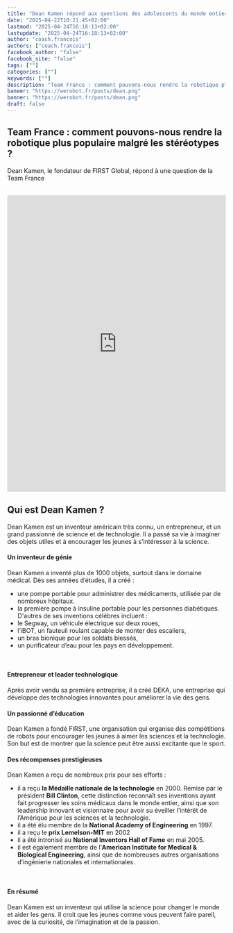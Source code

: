 ```yaml
---
title: "Dean Kamen répond aux questions des adolescents du monde entier | FIRST Global"
date: "2025-04-22T10:21:45+02:00"
lastmod: "2025-04-24T16:18:13+02:00"
lastupdate: "2025-04-24T16:18:13+02:00"
author: "coach.francois"
authors: ["coach.francois"]
facebook_author: "false"
facebook_site: "false"
tags: [""]
categories: [""]
keywords: [""]
description: "Team France : comment pouvons-nous rendre la robotique plus populaire malgré les stéréotypes ?"
baneer: "https://werobot.fr/posts/dean.png"
banner: "https://werobot.fr/posts/dean.png"
draft: false
---
```

## Team France : comment pouvons-nous rendre la robotique plus populaire malgré les stéréotypes ?

Dean Kamen, le fondateur de FIRST Global, répond à une question de la Team France

<br>
<iframe width="100%" height="683" src="https://www.youtube.com/embed/W20iGPFUNRg?si=YNgMHTV9ZOEFUvTZ&amp;start=569&amp;end=624" title="YouTube video player" frameborder="0" allow="accelerometer; autoplay; clipboard-write; encrypted-media; gyroscope; picture-in-picture; web-share" referrerpolicy="strict-origin-when-cross-origin" allowfullscreen></iframe>
<br>

## Qui est Dean Kamen ?

Dean Kamen est un inventeur américain très connu, un entrepreneur, et un grand passionné de science et de technologie. Il a passé sa vie à imaginer des objets utiles et à encourager les jeunes à s’intéresser à la science.
<br>

#### Un inventeur de génie
Dean Kamen a inventé plus de 1000 objets, surtout dans le domaine médical. Dès ses années d’études, il a créé :
- une pompe portable pour administrer des médicaments, utilisée par de nombreux hôpitaux.
-  la première pompe à insuline portable pour les personnes diabétiques.
D'autres de ses inventions célèbres incluent :
 - le Segway, un véhicule électrique sur deux roues,
- l’iBOT, un fauteuil roulant capable de monter des escaliers,
- un bras bionique pour les soldats blessés,
- un purificateur d’eau pour les pays en développement.
<br>

#### Entrepreneur et leader technologique
Après avoir vendu sa première entreprise, il a créé DEKA, une entreprise qui développe des technologies innovantes pour améliorer la vie des gens.
<br>

#### Un passionné d’éducation
Dean Kamen a fondé FIRST, une organisation qui organise des compétitions de robots pour encourager les jeunes à aimer les sciences et la technologie. Son but est de montrer que la science peut être aussi excitante que le sport.

#### Des récompenses prestigieuses
Dean Kamen a reçu de nombreux prix pour ses efforts :
- il a reçu **la Médaille nationale de la technologie** en 2000. Remise par le président **Bill Clinton**, cette distinction reconnaît ses inventions ayant fait progresser les soins médicaux dans le monde entier, ainsi que son leadership innovant et visionnaire pour avoir su éveiller l’intérêt de l’Amérique pour les sciences et la technologie.
-  il a été élu membre de la **National Academy of Engineering** en 1997.
-  il a reçu le **prix Lemelson-MIT** en 2002
-  il a été intronisé au **National Inventors Hall of Fame** en mai 2005.
-  il est également membre de l’**American Institute for Medical & Biological Engineering**, ainsi que de nombreuses autres organisations d’ingénierie nationales et internationales.
<br>

#### En résumé
Dean Kamen est un inventeur qui utilise la science pour changer le monde et aider les gens. Il croit que les jeunes comme vous peuvent faire pareil, avec de la curiosité, de l’imagination et de la passion.























